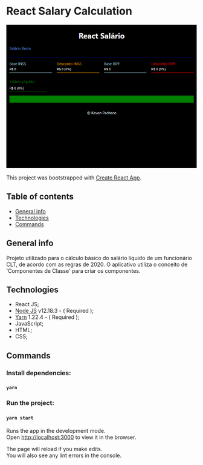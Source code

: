 # React Salary Calculation

![Running Project](https://github.com/kevenpacheco/react-salary-calculation/blob/master/public/reactsalarioV2.gif)

This project was bootstrapped with [Create React App](https://github.com/facebook/create-react-app).

## Table of contents
* [General info](#general-info)
* [Technologies](#technologies)
* [Commands](#commands)

## General info
Projeto utilizado para o cálculo básico do salário líquido de um funcionário CLT, de acordo com as regras de 2020. O aplicativo utiliza o conceito de 'Componentes de Classe' para criar os componentes.

## Technologies
* React JS;
* [Node JS](https://nodejs.org/en/) v12.18.3 - ( Required );
* [Yarn](https://classic.yarnpkg.com/en/docs/install#windows-stable) 1.22.4 - ( Required );
* JavaScript;
* HTML;
* CSS;

## Commands

### Install dependencies:
#### `yarn`

### Run the project:
#### `yarn start`

Runs the app in the development mode.<br />
Open [http://localhost:3000](http://localhost:3000) to view it in the browser.

The page will reload if you make edits.<br />
You will also see any lint errors in the console.

